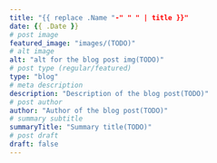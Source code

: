 ```yaml
---
title: "{{ replace .Name "-" " " | title }}"
date: {{ .Date }}
# post image
featured_image: "images/(TODO)"
# alt image
alt: "alt for the blog post img(TODO)"
# post type (regular/featured)
type: "blog"
# meta description
description: "Description of the blog post(TODO)"
# post author
author: "Author of the blog post(TODO)"
# summary subtitle
summaryTitle: "Summary title(TODO)"
# post draft
draft: false
---
```

